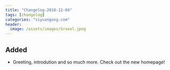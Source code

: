```yaml
---
title: "Changelog-2018-12-04"
tags: [changelog]
categories: "siyuangong.com"
header:
  image: /assets/images/Gravel.jpeg
---
```


## Added
- Greeting, introdution and so much more. Check out the new homepage!

